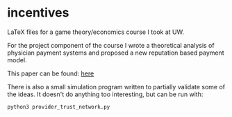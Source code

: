 # incentives

LaTeX files for a game theory/economics course I took at UW.

For the project component of the course I wrote a theoretical analysis of physician payment systems and proposed a new reputation based payment model.

This paper can be found: [here](https://github.com/keyan/incentives/blob/master/final.pdf)

There is also a small simulation program written to partially validate some of the ideas. It doesn't do anything too interesting, but can be run with:

```
python3 provider_trust_network.py
```
